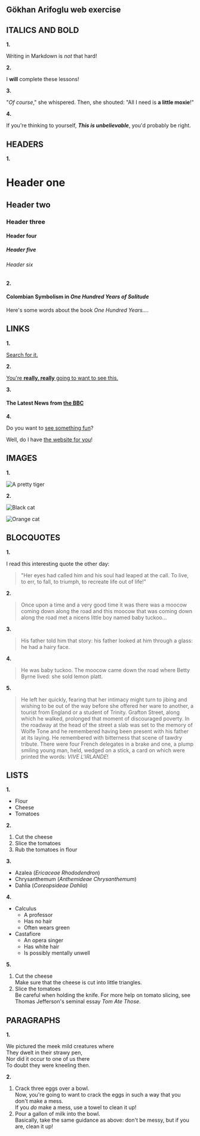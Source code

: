 ## Gökhan Arifoglu web exercise

## ITALICS AND BOLD

**1.**

Writing in Markdown is _not_ that hard!

**2.**

I **will** complete these lessons!

**3.**

"_Of course_," she whispered. Then, she shouted: "All I need is **a little moxie**!"


**4.**

If you're thinking to yourself, **_This is unbelievable_**, you'd probably be right.
   
## HEADERS

**1.**

# Header one
## Header two
### Header three
#### Header four
##### Header five
###### Header six

**2.**

#### Colombian Symbolism in _One Hundred Years of Solitude_

Here's some words about the book _One Hundred Years..._.

## LINKS

**1.**

[Search for it.](https://www.google.com)

**2.**


[You're **really, really** going to want to see this.](https://www.dailykitten.com)

**3.**

#### The Latest News from [the BBC](https://www.bbc.com/news)


**4.**


Do you want to [see something fun][a fun place]?

Well, do I have [the website for you][another fun place]!

[a fun place]:https://www.zombo.com
[another fun place]:https://www.stumbleupon.com

## IMAGES

**1.**

![A pretty tiger](https://upload.wikimedia.org/wikipedia/commons/5/56/Tiger.50.jpg)

**2.**


![Black cat][Black]

![Orange cat][Orange]

[Black]: https://upload.wikimedia.org/wikipedia/commons/a/a3/81_INF_DIV_SSI.jpg

[Orange]: https://icons.iconarchive.com/icons/google/noto-emoji-animals-nature/256/22221-cat-icon.png


## BLOCQUOTES

**1.**

I read this interesting quote the other day:

>"Her eyes had called him and his soul had leaped at the call. To live, to err, to fall, to triumph, to recreate life out of life!"
  
  **2.**

>Once upon a time and a very good time it was there was a moocow coming down along the road and this moocow that was coming down along the road met a nicens little boy named baby tuckoo...

**3.**

>His father told him that story: his father looked at him through a glass: he had a hairy face.

**4.**


>He was baby tuckoo. The moocow came down the road where Betty Byrne lived: she sold lemon platt.

**5.**


 >He left her quickly, fearing that her intimacy might turn to jibing and wishing to be out of the way before she offered her ware to another, a tourist from England or a student of Trinity. Grafton Street, along which he walked, prolonged that moment of discouraged poverty. In the roadway at the head of the street a slab was set to the memory of Wolfe Tone and he remembered having been present with his father at its laying. He remembered with bitterness that scene of tawdry tribute. There were four French delegates in a brake and one, a plump smiling young man, held, wedged on a stick, a card on which were printed the words: _VIVE L'IRLANDE_!


## LISTS

**1.**

 * Flour
* Cheese
* Tomatoes

**2.** 

1. Cut the cheese
2. Slice the tomatoes
3. Rub the tomatoes in flour

**3.** 

* Azalea (_Ericaceae Rhododendron_)
* Chrysanthemum (_Anthemideae Chrysanthemum_)
* Dahlia (_Coreopsideae Dahlia_)

**4.** 

* Calculus 
   * A professor 
   * Has no hair 
   * Often wears green
* Castafiore 
   * An opera singer 
   * Has white hair 
   * Is possibly mentally unwell

**5.**

 1. Cut the cheese  
Make sure that the cheese is cut into little triangles.
 2. Slice the tomatoes   
     Be careful when holding the knife.
For more help on tomato slicing, see Thomas Jefferson's seminal essay _Tom Ate Those_.

## PARAGRAPHS

**1.**

 We pictured the meek mild creatures where  
They dwelt in their strawy pen,  
Nor did it occur to one of us there  
To doubt they were kneeling then.

**2.**

 1. Crack three eggs over a bowl.  
Now, you're going to want to crack the eggs in such a way that you don't make a mess.  
If you _do_ make a mess, use a towel to clean it up!
2. Pour a gallon of milk into the bowl.  
Basically, take the same guidance as above: don't be messy, but if you are, clean it up!

